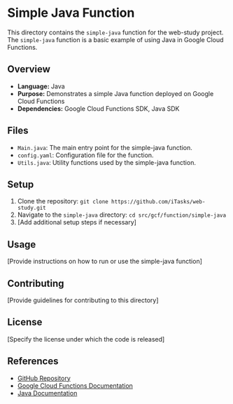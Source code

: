 # Simple Java Function

This directory contains the `simple-java` function for the web-study project. The `simple-java` function is a basic example of using Java in Google Cloud Functions.

## Overview

- **Language:** Java
- **Purpose:** Demonstrates a simple Java function deployed on Google Cloud Functions
- **Dependencies:** Google Cloud Functions SDK, Java SDK

## Files

- `Main.java`: The main entry point for the simple-java function.
- `config.yaml`: Configuration file for the function.
- `Utils.java`: Utility functions used by the simple-java function.

## Setup

1. Clone the repository: `git clone https://github.com/iTasks/web-study.git`
2. Navigate to the `simple-java` directory: `cd src/gcf/function/simple-java`
3. [Add additional setup steps if necessary]

## Usage

[Provide instructions on how to run or use the simple-java function]

## Contributing

[Provide guidelines for contributing to this directory]

## License

[Specify the license under which the code is released]

## References

- [GitHub Repository](https://github.com/iTasks/web-study)
- [Google Cloud Functions Documentation](https://cloud.google.com/functions/docs)
- [Java Documentation](https://docs.oracle.com/en/java/)
